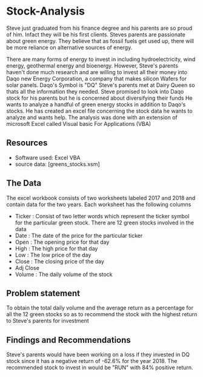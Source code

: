 # Stock-Analysis

Steve just graduated from his finance degree and his parents are so proud of him. Infact they will be his first clients.
Steves parents are passionate about green energy. They believe that as fossil fuels get used up, there will be more reliance on alternative sources of energy.

There are many forms of energy to invest in including hydroelectricity, wind energy, geothermal energy and bioenergy. However, Steve's parents haven't done much research and are willing to invest all their money into Daqo new Energy Corporation, a company that makes silicon Wafers for solar panels. 
Daqo's Symbol is "DQ"
Steve's parents met at Dairy Queen so thats all the information they needed. Steve promised to look into Daqo stock for his parents but he is concerned about diversifying their funds
He wants to analyze a handful of green energy stocks in addition to Daqo's stocks. He has created an excel file concerning the stock data he wants to analyze and wants help.
The analysis was done with an extension of microsoft Excel called Visual basic For Applications (VBA)

## Resources
- Software used: Excel VBA
- source data: [greens_stocks.xsm]

## The Data

The excel workbook consists of two worksheets labeled 2017 and 2018 and contain data for the two years. 
Each worksheet has the following columns
- Ticker	: Consist of two letter words which represent the ticker symbol for the particular green stock. There are 12 green stocks involved in the data
- Date	: The date of the price for the particular ticker
- Open	: The opening price for that day
- High	: The high price for that day
- Low	: The low price of the day
- Close	: The closing price of the day
- Adj Close	
- Volume : The daily volume of the stock

## Problem statement
To obtain the total daily volume and the average return as a percentage for all the 12 green stocks so as to recommend the stock with the highest return to Steve's parents for investment

## Findings and Recommendations
Steve's parents would have been working on a loss if they invested in DQ stock since it has a negative return of -62.6% for the year 2018.
The recommended stock to invest in would be "RUN" with 84% positive return.

